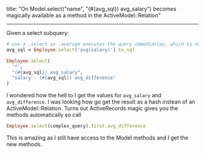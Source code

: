 title: "On Model.select(\"name\", \"(#{avg_sql}) avg_salary\") becomes magically available as a method in the ActiveModel::Relation"

---

Given a select subquery:

```ruby
# use a .select as .average executes the query immediatley, which is not what we want on a subquery
avg_sql = Employee.select('avg(salary)').to_sql

Employee.select(
  '*',
  "(#{avg_sql}) avg_salary",
  "salary - (#{avg_sql}) avg_difference"
)
```

I wondered how the hell to I get the values for `avg_salary` and `avg_difference`.
I was looking how go get the result as a hash instean of an ActiveModel::Relation.
Turns out ActiveRecords magic gives you the methods automatically so call

```ruby
Employee.select(complex_query).first.avg_difference
```
This is amazing as I still have access to the Model methods and I get the new methods.
